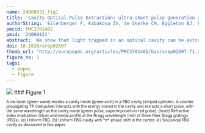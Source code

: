 ```yaml
---
name: 24060831_fig1
title: 'Cavity Optical Pulse Extraction: ultra-short pulse generation as seeded Hawking radiation.'
authorString: 'Eilenberger F, Kabakova IV, de Sterke CM, Eggleton BJ, Pertsch T.'
pmcid: PMC3781402
pmid: '24060831'
abstract: 'We show that light trapped in an optical cavity can be extracted from that cavity in an ultrashort burst by means of a trigger pulse. We find a simple analytic description of this process and show that while the extracted pulse inherits its pulse length from that of the trigger pulse, its wavelength can be completely different. Cavity Optical Pulse Extraction is thus well suited for the development of ultrashort laser sources in new wavelength ranges. We discuss similarities between this process and the generation of Hawking radiation at the optical analogue of an event horizon with extremely high Hawking temperature. Our analytic predictions are confirmed by thorough numerical simulations.'
doi: 10.1038/srep02607
thumb_url: 'http://europepmc.org/articles/PMC3781402/bin/srep02607-f1.gif'
figure_no: 1
tags:
  - eupmc
  - figure
---
```

<img src='http://europepmc.org/articles/PMC3781402/bin/srep02607-f1.jpg' style='max-height: 300px'>
### Figure 1
<p style='font-size: 10px;'><title>Schematic of the COPE setup.</title> A cw-laser (green wave) excites a cavity mode (green arch) in a FBG cavity (striped cylinder). A counter propagating TP (red pulse) interacts with the energy stored in the cavity and extracts a short pulse, with the same wavelength as the cavity mode (green pulse, superimposed on red pulse). (Inset) Refractive index modulation (blue) and modal profile at the Bragg wavelength (red) of three fiber Bragg gratings (FBGs). (a) Uniform FBG. (b) Uniform FBG cavity with *π*-phase shift in the center. (c) Sinusoidal FBG cavity as discussed in this paper.</p>